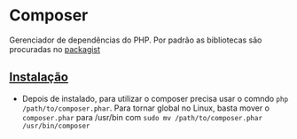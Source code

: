 # Composer
Gerenciador de dependências do PHP. Por padrão as bibliotecas são procuradas no [packagist](https://packagist.org/)

## [Instalação](https://getcomposer.org/download/)
* Depois de instalado, para utilizar o composer precisa usar o comndo ``php /path/to/composer.phar``. Para tornar global no Linux, basta mover o ``composer.phar`` para /usr/bin com ``sudo mv /path/to/composer.phar /usr/bin/composer``
